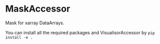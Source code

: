# MaskAccessor
Mask for xarray DataArrays. 

You can install all the required packages and VisualisorAccessor by 
`pip install -e .`